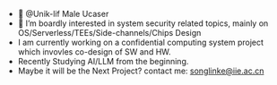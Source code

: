 - 👋 @Unik-lif Male Ucaser
- 👀 I’m boardly interested in system security related topics, mainly on OS/Serverless/TEEs/Side-channels/Chips Design
- I am currently working on a confidential computing system project which invovles co-design of SW and HW.
- Recently Studying AI/LLM from the beginning.
- Maybe it will be the Next Project?
contact me: songlinke@iie.ac.cn
<!---
Unik-lif/Unik-lif is a ✨ special ✨ repository because its `README.md` (this file) appears on your GitHub profile.
You can click the Preview link to take a look at your changes.
--->
